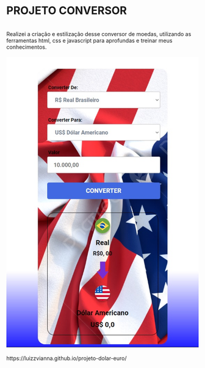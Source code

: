 <h1>PROJETO CONVERSOR</h1>
<br>
Realizei a criação e estilização desse conversor de moedas, utilizando as ferramentas html, css e javascript para aprofundas e treinar meus conhecimentos.
<br>
<br>
<img src="https://github.com/luizzvianna/projeto-dolar-euro/blob/main/assets/conversor01.jpg?raw=true">
<br>
<br>
https://luizzvianna.github.io/projeto-dolar-euro/
